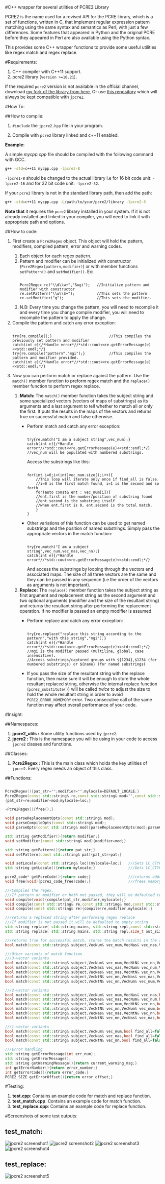 #C++ wrapper for several utilities of PCRE2 Library

PCRE2 is the name used for a revised API for the PCRE library, which is a set of functions, written in C, that implement regular expression pattern matching using the same syntax and semantics as Perl, with just a few differences. Some features that appeared in Python and the original PCRE before they appeared in Perl are also available using the Python syntax.

This provides some C++ wrapper functions to provide some useful utilities like regex match and regex replace.

#Requirements:

1. C++ compiler with C++11 support.
2. pcre2 library (`version >=10.21`).

If the required `pcre2` version is not available in the official channel, download <a href="https://github.com/jpcre2">my fork of the library from here</a>, Or use <a href="https://github.com/jpcre2/pcre2">this repository</a> which will always be kept compatible with `jpcre2`.

#How To:

##How to compile:

1. `#include` the `jpcre2.hpp` file in your program. 

2. Compile with `pcre2` library linked and c++11 enabled.

**Example:**

A simple *mycpp.cpp* file should be compiled with the following command with GCC.

```sh
g++ -std=c++11 mycpp.cpp -lpcre2-8
```

`-lpcre1-8` should be changed to the actual library i.e for 16 bit code unit: `-lpcre2-16` and for 32 bit code unit: `-lpcre2-32`.

If your `pcre2` library is not in the standard library path, then add the path:

```sh
g++ -std=c++11 mycpp.cpp -L/path/to/your/pcre2/library -lpcre2-8
```

**Note that** it requires the `pcre2` library installed in your system. If it is not already installed and linked in your compiler, you will need to link it with appropriate path and options.

##How to code:

<ol>
<li>
First create a <code>Pcre2Regex</code> object. This object will hold the pattern, modifiers, compiled pattern, error and warning codes.
</li>
  <ol>
<li>Each object for each regex pattern.
</li>
<li>Pattern and modifier can be initialized with constructor (<code>Pcre2Regex(pattern,modifier)</code>) or with member functions <code>setPattern()</code> and <code>setModifier()</code>.
Ex:<pre class="highlight"><code class="highlight-source-c++ cpp">
Pcre2Regex re("\\d\\w+","Sugi");   //Initialize pattern and modifier with constructor
re.setPattern("\\w\\S+");          //This sets the pattern
re.setModifier("g");               //This sets the modifier.
</code></pre>
</li>
<li>
N.B: Every time you change the pattern, you will need to recompile it and every time you change compile modifier, you will need to recompile the pattern to apply the change.
</li>
  </ol>
<li>
Compile the pattern and catch any error exception:
<pre class="highlight"><code class="highlight-source-c++ cpp">
try{re.compile();}                          //This compiles the previously set pattern and modifier
catch(int e){/*Handle error*//*std::cout&lt;&lt;re.getErrorMessage(e)&lt;&lt;std::endl;*/}
try{re.compile("pattern","mgi");}           //This compiles the pattern and modifier provided.
catch(int e){/*Handle error*//*std::cout&lt;&lt;re.getErrorMessage(e)&lt;&lt;std::endl;*/}
</code></pre>
</li>
<li>
Now you can perform match or replace against the pattern. Use the <code>match()</code> member function to preform regex match and the <code>replace()</code> member function to perform regex replace.
</li>
  <ol>
<li>
<b>Match:</b> The <code>match()</code> member function takes the subject string and some specialized vectors (vectors of maps of substrings) as its arguments and a last argument to tell whether to match all or only the first. It puts the results in the maps of the vectors and returns true on successful match and false otherwise.
</li>
    <ul>
<li>
Perform match and catch any error exception:
<pre class="highlight"><code class="highlight-source-c++ cpp">
try{re.match("I am a subject string",vec_num);}
catch(int e){/*Handle error*//*std::cout&lt;&lt;re.getErrorMessage(e)&lt;&lt;std::endl;*/}
//vec_num will be populated with numbered substrings.
</code></pre>
Access the substrings like this:
<pre class="highlight"><code class="highlight-source-c++ cpp">
for(int i=0;i&lt;(int)vec_num.size();i++){
    //This loop will iterate only once if find_all is false.
    //i=0 is the first match found, i=1 is the second and so forth
    for(auto const&amp; ent : vec_num[i]){
    //ent.first is the number/position of substring found
    //ent.second is the substring itself
    //when ent.first is 0, ent.second is the total match.
    }
}
</code></pre>
</li>
<li>
Other variations of this function can be used to get named substrings and the position of named substrings. Simply pass the appropriate vectors in the match function:
<pre class="highlight"><code class="highlight-source-c++ cpp">
try{re.match("I am a subject string",vec_num,vec_nas,vec_nn);}
catch(int e){/*Handle error*//*std::cout&lt;&lt;re.getErrorMessage(e)&lt;&lt;std::endl;*/}
</code></pre>
And access the substrings by looping through the vectors and associated maps. The size of all three vectors are the same and they can be passed in any sequence (i.e the order of the vectors as arguments is not important).
</li>
    </ul>
<li>
<b>Replace:</b> The <code>replace()</code> member function takes the subject string as first argument and replacement string as the second argument and two optional arguments (modifier and the size of the resultant string) and returns the resultant string after performing the replacement operation. If no modifier is passed an empty modifier is assumed.
</li>
    <ul>
<li>
Perform replace and catch any error exception:
<pre class="highlight prettyprint"><code class="highlight-source-c++ cpp">
try{re.replace("replace this string according to the pattern","with this string","mgi");}
catch(int e){/*Handle error*//*std::cout&lt;&lt;re.getErrorMessage(e)&lt;&lt;std::endl;*/}
//mgi is the modifier passed (multiline, global, case insensitive).
//Access substrings/captured groups with ${1234},$1234 (for numbered substrings) or ${name} (for named substrings)
</code></pre>
</li>
<li>
If you pass the size of the resultant string with the replace function, then make sure it will be enough to store the whole resultant replaced string, otherwise the internal replace function (<code>pcre2_substitute()</code>) will be called <i>twice</i> to adjust the size to hold the whole resultant string in order to avoid <code>PCRE2_ERROR_NOMEMORY</code> error. Two consecutive call of the same function may affect overall performance of your code.
</li>
    </ul>
  </ol>
</ol>

#Insight:

##Namespaces:

1. **jpcre2_utils :** Some utility functions used by `jpcre2`.
2. **jpcre2 :** This is the namespace you will be using in your code to access `jpcre2` classes and functions.

##Classes:

1. **Pcre2Regex :** This is the main class which holds the key utilities of `jpcre2`. Every regex needs an object of this class.

##Functions:

```cpp

Pcre2Regex(){pat_str="";modifier="";mylocale=DEFAULT_LOCALE;}
Pcre2Regex(const std::string& re,const std::string& mod="",const std::string& loc=DEFAULT_LOCALE)
{pat_str=re;modifier=mod;mylocale=loc;}

~Pcre2Regex(){free();}

void parseReplacementOpts(const std::string& mod);
void parseCompileOpts(const std::string& mod);
void parseOpts(const std::string& mod){parseReplacementOpts(mod);parseCompileOpts(mod);}

std::string getModifier(){return modifier;}
void setModifier(const std::string& mod){modifier=mod;}

std::string getPattern(){return pat_str;}
void setPattern(const std::string& pat){pat_str=pat;}

void setLocale(const std::string& loc){mylocale=loc;}   ///Sets LC_CTYPE
std::string getLocale(){return mylocale;}               ///Gets LC_CTYPE

pcre2_code* getPcreCode(){return code;}                 ///returns address to compiled regex
void free(void){pcre2_code_free(code);}                 ///frees memory used for the compiled regex.

///Compiles the regex.
///If pattern or modifier or both not passed, they will be defaulted to previously set value.
void compile(void){compile(pat_str,modifier,mylocale);}
void compile(const std::string& re,const std::string& mod,const std::string& loc=DEFAULT_LOCALE);
void compile(const std::string& re){compile(re,modifier,mylocale);}

///returns a replaced string after performing regex replace
///If modifier is not passed it will be defaulted to empty string
std::string replace( std::string mains, std::string repl,const std::string& mod="",PCRE2_SIZE out_size=REGEX_STRING_MAX);
std::string replace( std::string mains, std::string repl,size_t out_size){return replace(mains,repl,"",out_size);}

///returns true for successful match, stores the match results in the specified vectors
bool match(const std::string& subject,VecNum& vec_num,VecNas& vec_nas,VecNtN& vec_nn,bool find_all=false);

///Other variants of match function
///3-vector variants
bool match(const std::string& subject,VecNum& vec_num,VecNtN& vec_nn,VecNas& vec_nas,bool find_all=false);
bool match(const std::string& subject,VecNas& vec_nas,VecNum& vec_num,VecNtN& vec_nn,bool find_all=false);
bool match(const std::string& subject,VecNas& vec_nas,VecNtN& vec_nn,VecNum& vec_num,bool find_all=false);
bool match(const std::string& subject,VecNtN& vec_nn,VecNas& vec_nas,VecNum& vec_num,bool find_all=false);
bool match(const std::string& subject,VecNtN& vec_nn,VecNum& vec_num,VecNas& vec_nas,bool find_all=false);

///2-vector variants
bool match(const std::string& subject,VecNum& vec_num,VecNas& vec_nas,bool find_all=false);
bool match(const std::string& subject,VecNas& vec_nas,VecNum& vec_num,bool find_all=false);
bool match(const std::string& subject,VecNum& vec_num,VecNtN& vec_nn,bool find_all=false);
bool match(const std::string& subject,VecNtN& vec_nn,VecNum& vec_num,bool find_all=false);
bool match(const std::string& subject,VecNas& vec_nas,VecNtN& vec_nn,bool find_all=false);
bool match(const std::string& subject,VecNtN& vec_nn,VecNas& vec_nas,bool find_all=false);

///1-vector variants
bool match(const std::string& subject,VecNum& vec_num,bool find_all=false);
bool match(const std::string& subject,VecNas& vec_nas,bool find_all=false);
bool match(const std::string& subject,VecNtN& vec_nn,bool find_all=false);

///Error handling
std::string getErrorMessage(int err_num);
std::string getErrorMessage();
std::string getWarningMessage(){return current_warning_msg;}
int getErrorNumber(){return error_number;}
int getErrorCode(){return error_code;}
PCRE2_SIZE getErrorOffset(){return error_offset;}
```


#Testing:

1. **test.cpp**: Contains an example code for match and replace function.
2. **test_match.cpp**: Contains an example code for match function.
3. **test_replace.cpp**: Contains an example code for replace function.

#Screenshots of some test outputs:

test_match:
----------

![jpcre2 screenshot1](img/s1_1.png)
![jpcre2 screenshot2](img/s1_2.png)
![jpcre2 screenshot3](img/s1_3.png)
![jpcre2 screenshot4](img/s1_4.png)

test_replace:
-------------

![jpcre2 screenshot5](img/s2_1.png)


